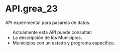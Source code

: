 <h1>API.grea_23</h1>
<p>API experimental para pasarela de datos.</p>

<ul>Actuamente esta API puede consultar:
  <li><a>La descripción de los Municipios.</a>
  <li><a>Municipios con un estado y programa específico.</a></li>
</ul>
